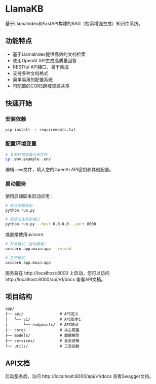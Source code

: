# LlamaKB

基于LlamaIndex和FastAPI构建的RAG（检索增强生成）知识库系统。

## 功能特点

- 基于LlamaIndex提供高效的文档检索
- 使用OpenAI API生成高质量回答
- RESTful API接口，易于集成
- 支持多种文档格式
- 简单易用的配置系统
- 可配置的CORS跨域资源共享

## 快速开始

### 安装依赖

```bash
pip install -r requirements.txt
```

### 配置环境变量

```bash
# 复制环境变量示例文件
cp .env.example .env
```

编辑`.env`文件，填入您的OpenAI API密钥和其他配置。

### 启动服务

使用启动脚本启动应用：

```bash
# 默认配置启动
python run.py

# 自定义主机和端口
python run.py --host 0.0.0.0 --port 8000
```

或直接使用uvicorn:

```bash
# 开发模式（自动重载）
uvicorn app.main:app --reload

# 生产模式
uvicorn app.main:app
```

服务将在 http://localhost:8000 上启动，您可以访问 http://localhost:8000/api/v1/docs 查看API文档。

## 项目结构

```
app/
├── api/                # API定义
│   └── v1/             # API版本1
│       └── endpoints/  # API端点
├── core/               # 核心配置
├── models/             # 数据模型
├── services/           # 业务逻辑
└── utils/              # 工具函数
```

## API文档

启动服务后，访问 http://localhost:8000/api/v1/docs 查看Swagger文档。
